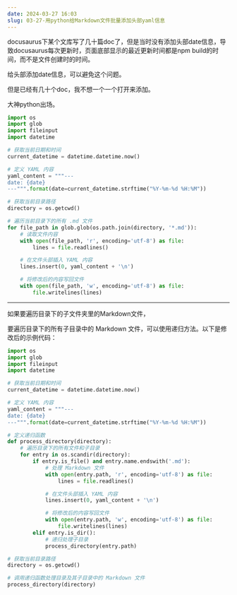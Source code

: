 ```yaml
---
date: 2024-03-27 16:03
slug: 03-27-用python给Markdown文件批量添加头部yaml信息
---
```


docusaurus下某个文库写了几十篇doc了，但是当时没有添加头部date信息，导致docusaurus每次更新时，页面底部显示的最近更新时间都是npm build的时间，而不是文件创建时的时间。

给头部添加date信息，可以避免这个问题。

但是已经有几十个doc，我不想一个一个打开来添加。

<!-- truncate -->

大神python出场。

```python
import os
import glob
import fileinput
import datetime

# 获取当前日期和时间
current_datetime = datetime.datetime.now()

# 定义 YAML 内容
yaml_content = """---
date: {date}
---""".format(date=current_datetime.strftime("%Y-%m-%d %H:%M"))

# 获取当前目录路径
directory = os.getcwd()

# 遍历当前目录下的所有 .md 文件
for file_path in glob.glob(os.path.join(directory, '*.md')):
    # 读取文件内容
    with open(file_path, 'r', encoding='utf-8') as file:
        lines = file.readlines()

    # 在文件头部插入 YAML 内容
    lines.insert(0, yaml_content + '\n')

    # 将修改后的内容写回文件
    with open(file_path, 'w', encoding='utf-8') as file:
        file.writelines(lines)
```

---

如果要遍历目录下的子文件夹里的Markdown文件，

要遍历目录下的所有子目录中的 Markdown 文件，可以使用递归方法。以下是修改后的示例代码：

```python
import os
import glob
import fileinput
import datetime

# 获取当前日期和时间
current_datetime = datetime.datetime.now()

# 定义 YAML 内容
yaml_content = """---
date: {date}
---""".format(date=current_datetime.strftime("%Y-%m-%d %H:%M"))

# 定义递归函数
def process_directory(directory):
    # 遍历目录下的所有文件和子目录
    for entry in os.scandir(directory):
        if entry.is_file() and entry.name.endswith('.md'):
            # 处理 Markdown 文件
            with open(entry.path, 'r', encoding='utf-8') as file:
                lines = file.readlines()

            # 在文件头部插入 YAML 内容
            lines.insert(0, yaml_content + '\n')

            # 将修改后的内容写回文件
            with open(entry.path, 'w', encoding='utf-8') as file:
                file.writelines(lines)
        elif entry.is_dir():
            # 递归处理子目录
            process_directory(entry.path)

# 获取当前目录路径
directory = os.getcwd()

# 调用递归函数处理目录及其子目录中的 Markdown 文件
process_directory(directory)
```

